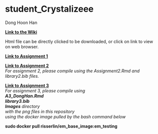 # student_Crystalizeee
Dong Hoon Han

[**Link to the Wiki**](https://github.com/bcb420-2020/student_Crystalizeee-/wiki)<br>

Html file can be directly clicked to be downloaded, or click on link to view on web browser.

[**Link to Assignment 1**](https://htmlpreview.github.io/?https://github.com/bcb420-2020/student_Crystalizeee-/blob/master/Assignment_1_Data_Pre_Processing.html)<br>


[**Link to Assignment 2**](https://htmlpreview.github.io/?https://github.com/bcb420-2020/student_Crystalizeee-/blob/master/Assignment_2_TORA.html)<br>
*For assignment 2, please compile using the Assignment2.Rmd and library2.bib files.*



[**Link to Assignment 3**](https://htmlpreview.github.io/?https://github.com/bcb420-2020/student_Crystalizeee-/blob/master/Assignment_2_TORA.html)<br>
*For assignment 3, please compile using <br>
**A3_DongHan.Rmd** <br>
**library3.bib** <br>
**Images** directory <br>
with the png files in this repository <br>
using the docker image pulled by the bash command below*

**sudo docker pull risserlin/em_base_image:em_testing**
